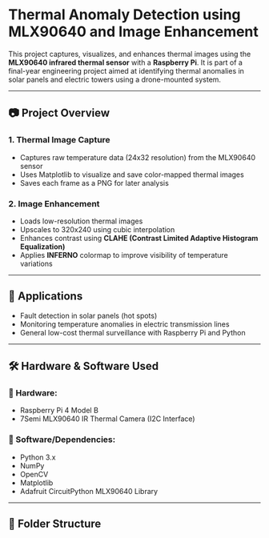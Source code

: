 # Thermal Anomaly Detection using MLX90640 and Image Enhancement

This project captures, visualizes, and enhances thermal images using the **MLX90640 infrared thermal sensor** with a **Raspberry Pi**. It is part of a final-year engineering project aimed at identifying thermal anomalies in solar panels and electric towers using a drone-mounted system.

---

## 📷 Project Overview

### 1. **Thermal Image Capture**
- Captures raw temperature data (24x32 resolution) from the MLX90640 sensor
- Uses Matplotlib to visualize and save color-mapped thermal images
- Saves each frame as a PNG for later analysis

### 2. **Image Enhancement**
- Loads low-resolution thermal images
- Upscales to 320x240 using cubic interpolation
- Enhances contrast using **CLAHE (Contrast Limited Adaptive Histogram Equalization)**
- Applies **INFERNO** colormap to improve visibility of temperature variations

---

## 🧠 Applications
- Fault detection in solar panels (hot spots)
- Monitoring temperature anomalies in electric transmission lines
- General low-cost thermal surveillance with Raspberry Pi and Python

---

## 🛠️ Hardware & Software Used

### 🔧 Hardware:
- Raspberry Pi 4 Model B
- 7Semi MLX90640 IR Thermal Camera (I2C Interface)

### 🐍 Software/Dependencies:
- Python 3.x
- NumPy
- OpenCV
- Matplotlib
- Adafruit CircuitPython MLX90640 Library

---

## 📁 Folder Structure


